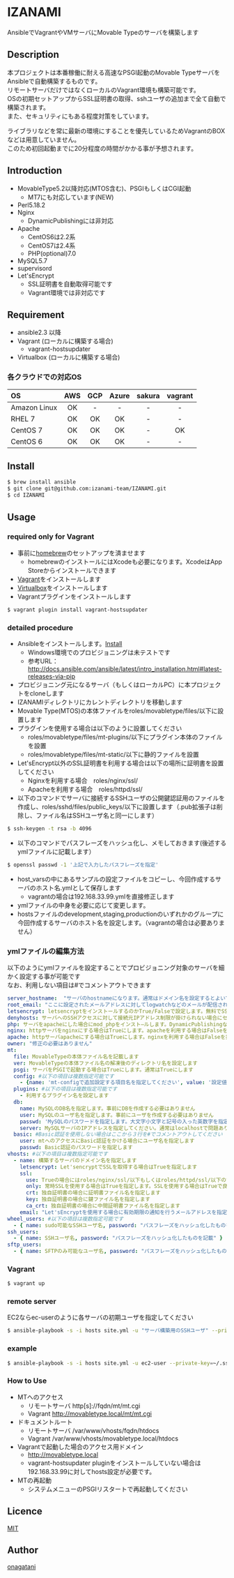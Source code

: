 IZANAMI
====

AnsibleでVagrantやVMサーバにMovable Typeのサーバを構築します

## Description

本プロジェクトは本番稼働に耐える高速なPSGI起動のMovable TypeサーバをAnsibleで自動構築するものです。  
リモートサーバだけではなくローカルのVagrant環境も構築可能です。  
OSの初期セットアップからSSL証明書の取得、sshユーザの追加まで全て自動で構築されます。  
また、セキュリティにもある程度対策をしています。  

ライブラリなどを常に最新の環境にすることを優先しているためVagrantのBOXなどは用意していません。  
このため初回起動までに20分程度の時間がかかる事が予想されます。  

## Introduction

* MovableType5.2以降対応(MTOS含む)、PSGIもしくはCGI起動
  * MT7にも対応しています(NEW)
* Perl5.18.2
* Nginx
    * DynamicPublishingには非対応
* Apache
    * CentOS6は2.2系
    * CentOS7は2.4系
    * PHP(optional)7.0
* MySQL5.7
* supervisord
* Let'sEncrypt
    * SSL証明書を自動取得可能です
    * Vagrant環境では非対応です

## Requirement

* ansible2.3 以降
* Vagrant (ローカルに構築する場合) 
   * vagrant-hostsupdater
* Virtualbox (ローカルに構築する場合) 
  
### 各クラウドでの対応OS 
| OS | AWS | GCP | Azure | sakura | vagrant |
|:---------|:----:|:----:|:----:|:----:|:----:|
| Amazon Linux | OK | - | - | - | - | - |
| RHEL 7 | OK | OK | OK | - | - | - |
| CentOS 7 | OK | OK | OK | - | OK |
| CentOS 6 | OK | OK | OK | - | - |

## <a name="Install">Install

```bash
$ brew install ansible
$ git clone git@github.com:izanami-team/IZANAMI.git
$ cd IZANAMI
```

## Usage

### required only for Vagrant
* 事前に[homebrew](https://brew.sh/index_ja.html 'Homebrew')のセットアップを済ませます
    * homebrewのインストールにはXcodeも必要になります。XcodeはApp Storeからインストールできます
* [Vagrant](https://www.vagrantup.com/ "Vagrant")をインストールします
* [Virtualbox](https://www.virtualbox.org/ 'Virtualbox')をインストールします
* Vagrantプラグインをインストールします
```bash
$ vagrant plugin install vagrant-hostsupdater
```

### detailed procedure
* Ansibleをインストールします。[Install](#Install)
    * Windows環境でのプロビジョニングは未テストです
    * 参考URL：http://docs.ansible.com/ansible/latest/intro_installation.html#latest-releases-via-pip
* プロビジョニング元になるサーバ（もしくはローカルPC）に本プロジェクトをcloneします
* IZANAMIディレクトリにカレントディレクトリを移動します
* Movable Type(MTOS)の本体ファイルをroles/movabletype/files/以下に設置します
* プラグインを使用する場合は以下のように設置してください
    * roles/movabletype/files/mt-plugins/以下にプラグイン本体のファイルを設置
    * roles/movabletype/files/mt-static/以下に静的ファイルを設置
* Let'sEncrypt以外のSSL証明書を利用する場合は以下の場所に証明書を設置してください
    * Nginxを利用する場合　roles/nginx/ssl/
    * Apacheを利用する場合　roles/httpd/ssl/
* 以下のコマンドでサーバに接続するSSHユーザの公開鍵認証用のファイルを作成し、roles/sshd/files/public_keys/以下に設置します（.pub拡張子は削除し、ファイル名はSSHユーザ名と同一にします）
```bash
$ ssh-keygen -t rsa -b 4096
```
* 以下のコマンドでパスフレーズをハッシュ化し、メモしておきます(後述するymlファイルに記載します）
```bash
$ openssl passwd -1 '上記で入力したパスフレーズを指定'
```
* host_varsの中にあるサンプルの設定ファイルをコピーし、今回作成するサーバのホスト名.ymlとして保存します
    * vagrantの場合は192.168.33.99.ymlを直接修正します
* ymlファイルの中身を必要に応じて変更します。
* hostsファイルのdevelopment,staging,productionのいずれかのグループに今回作成するサーバのホスト名を設定します。（vagrantの場合は必要ありません）

### ymlファイルの編集方法

以下のようにymlファイルを設定することでプロビジョニング対象のサーバを細かく設定する事が可能です  
なお、利用しない項目は#でコメントアウトできます

```yaml
server_hostname:  "サーバのhostnameになります。通常はドメイン名を設定するとよいでしょう"
root_email: "ここに設定されたメールアドレスに対してlogwatchなどのメールが配信されます"
letsencrypt: letsencryptをインストールするのかTrue/Falseで設定します。無料でSSLを利用したい場合はTrueにしてください
denyhosts: サーバへのSSHアクセスに対して接続元IPアドレス制限が掛けられない場合にセキュリティを向上させます。通常はTrueで問題ありません。
php: サーバをapacheにした場合にmod_phpをインスト―ルします。DynamicPublishingなどを利用する場合はTrueにしてください。サーバをセキュアにする場合はFalseが良いでしょう
nginx: httpサーバをnginxにする場合はTrueにします。apacheを利用する場合はFalseを指定してください。なお.htaccessは利用できません。
apache: httpサーバapacheにする場合はTrueにします。nginxを利用する場合はFalseを指定してください。どちらかのみ有効です。
owner: "修正の必要はありません"
mt:
  file: MovableTypeの本体ファイル名を記載します
  ver: MovableTypeの本体ファイル名の解凍後のディレクトリ名を設定します
  psgi: サーバをPSGIで起動する場合はTrueにします。通常はTrueにします
  config: #以下の項目は複数指定可能です
    - {name: 'mt-configで追加設定する項目名を指定してください', value: '設定値を指定してください'}
  plugins: #以下の項目は複数指定可能です
    - 利用するプラグイン名を設定します
  db:
    name: MySQLのDB名を指定します。事前にDBを作成する必要はありません
    user: MySQLのユーザ名を指定します。事前にユーザを作成する必要はありません
    passwd: 'MySQLのパスワードを指定します。大文字小文字と記号の入った英数字を指定してください。最低8文字以上です'
    server: MySQLサーバのIPアドレスを指定してください。通常はlocalhostで問題ありません
  basic: #Basic認証を使用しない場合はここから３行を#でコメントアウトしてください 
    user: mtへのアクセスにBasic認証をかける場合にユーザ名を指定します
    passwd: Basic認証のパスワードを指定します
vhosts: #以下の項目は複数指定可能です
  - name: 構築するサーバのドメイン名を指定します
    letsencrypt: Let'sencryptでSSLを取得する場合はTrueを指定します
    ssl:
      use: Trueの場合にはroles/nginx/ssl/以下もしくはroles/httpd/ssl/以下の証明書のファイルをサーバに転送します
      only: 常時SSLを使用する場合はTrueを指定します。SSLを使用する場合はTrueで良いでしょう
      crt: 独自証明書の場合に証明書ファイル名を指定します
      key: 独自証明書の場合に鍵ファイル名を指定します
      ca_crt: 独自証明書の場合に中間証明書ファイル名を指定します
    email: "Let'sEncryptを使用する場合に有効期限の通知を行うメールアドレスを指定します"
wheel_users: #以下の項目は複数指定可能です
  - { name: sudo可能なSSHユーザ名, password: "パスフレーズをハッシュ化したものを記載" }
ssh_users:
  - { name: SSHユーザ名, password: "パスフレーズをハッシュ化したものを記載" }
sftp_users:
  - { name: SFTPのみ可能なユーザ名, password: "パスフレーズをハッシュ化したものを記載" }
```

### Vagrant

```bash
$ vagrant up
```

### remote server
EC2ならec-userのように各サーバの初期ユーザを指定してください  
```bash
$ ansible-playbook -s -i hosts site.yml -u "サーバ構築用のSSHユーザ" --private-key="鍵認証用の秘密鍵ファイルを指定" -l "hostsファイルに設定したサーバ名を指定" --extra-vars="mysql_root_password="mysqlのrootパスワードを指定（任意の英数字及び記号、大文字小文字が必須）""
```

### example

```bash
$ ansible-playbook -s -i hosts site.yml -u ec2-user --private-key=~/.ssh/id_rsa -l mt.example.com --extra-vars="mysql_root_password="@Passwd123""
```

### How to Use

* MTへのアクセス
    * リモートサーバ http[s]://fqdn/mt/mt.cgi
    * Vagrant http://movabletype.local/mt/mt.cgi
* ドキュメントルート
    * リモートサーバ /var/www/vhosts/fqdn/htdocs
    * Vagrant /var/www/vhosts/movabletype.local/htdocs
* Vagrantで起動した場合のアクセス用ドメイン
    * http://movabletype.local
    * vagrant-hostsupdater pluginをインストールしていない場合は192.168.33.99に対してhosts設定が必要です。
* MTの再起動
    * システムメニューのPSGIリスタートで再起動してください

## Licence

[MIT](https://github.com/izanami-team/IZANAMI/blob/master/LICENSE)

## Author

[onagatani](https://github.com/onagatani)
